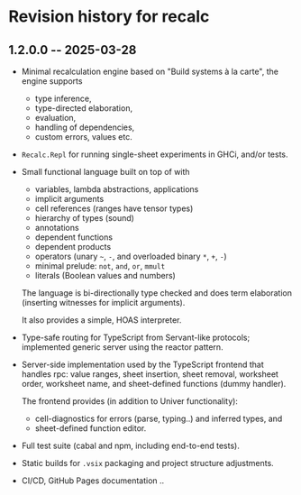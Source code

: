 # Revision history for recalc

## 1.2.0.0 -- 2025-03-28

* Minimal recalculation engine based on "Build systems à la carte", the engine
  supports
  * type inference,
  * type-directed elaboration,
  * evaluation,
  * handling of dependencies,
  * custom errors, values etc.
* `Recalc.Repl` for running single-sheet experiments in GHCi, and/or tests.
* Small functional language built on top of with
  * variables, lambda abstractions, applications
  * implicit arguments
  * cell references (ranges have tensor types)
  * hierarchy of types (sound)
  * annotations
  * dependent functions
  * dependent products
  * operators (unary `~`, `-`, and overloaded binary `*`, `+`, `-`)
  * minimal prelude: `not`, `and`, `or`, `mmult`
  * literals (Boolean values and numbers)

  The language is bi-directionally type checked and does term elaboration
  (inserting witnesses for implicit arguments).

  It also provides a simple, HOAS interpreter.
* Type-safe routing for TypeScript from Servant-like protocols; implemented
  generic server using the reactor pattern.
* Server-side implementation used by the TypeScript frontend that handles rpc:
  value ranges, sheet insertion, sheet removal, worksheet order, worksheet name,
  and sheet-defined functions (dummy handler).

  The frontend provides (in addition to Univer functionality):
  * cell-diagnostics for errors (parse, typing..) and inferred types, and
  * sheet-defined function editor.
* Full test suite (cabal and npm, including end-to-end tests).
* Static builds for `.vsix` packaging and project structure adjustments.
* CI/CD, GitHub Pages documentation ..
